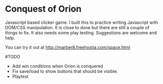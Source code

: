 Conquest of Orion
=================

Javascript based clicker game. I built this to practice writing Javascript with DOM/CSS manipulation. It is close to done but there are still a couple of things to fix. It also needs some play testing. Suggestions are welcome and help.

You can try it out at http://marber8.freehostia.com/space.html

#TODO
- Add win conditions when Orion is conquered
- Fix save/load to show buttons that should be visible.
- Playtest

